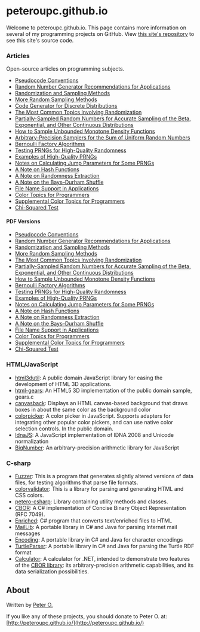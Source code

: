 peteroupc.github.io
====

Welcome to peteroupc.github.io. This page contains more information
on several of my programming projects on GitHub.  View [this site's repository](https://github.com/peteroupc/peteroupc.github.io)
to see this site's source code.

### Articles

Open-source articles on programming subjects.

* [Pseudocode Conventions](./pseudocode.html)
* [Random Number Generator Recommendations for Applications](./random.html)
* [Randomization and Sampling Methods](./randomfunc.html)
* [More Random Sampling Methods](./randomnotes.html)
* [Code Generator for Discrete Distributions](./autodist.html)
* [The Most Common Topics Involving Randomization](./randomcommon.html)
* [Partially-Sampled Random Numbers for Accurate Sampling of the Beta, Exponential, and Other Continuous Distributions](./exporand.html)
* [How to Sample Unbounded Monotone Density Functions](./unbounded.html)
* [Arbitrary-Precision Samplers for the Sum of Uniform Random Numbers](./uniformsum.html)
* [Bernoulli Factory Algorithms](./bernoulli.html)
* [Testing PRNGs for High-Quality Randomness](./randomtest.html)
* [Examples of High-Quality PRNGs](./hqprng.html)
* [Notes on Calculating Jump Parameters for Some PRNGs](./jump.html)
* [A Note on Hash Functions](./hash.html)
* [A Note on Randomness Extraction](./randextract.html)
* [A Note on the Bays&ndash;Durham Shuffle](./bdshuffle.html)
* [File Name Support in Applications](./filenames.html)
* [Color Topics for Programmers](./colorgen.html)
* [Supplemental Color Topics for Programmers](./suppcolor.html)
* [Chi-Squared Test](./chisqtest.html)

#### PDF Versions

* [Pseudocode Conventions](./pseudocode.pdf)
* [Random Number Generator Recommendations for Applications](./random.pdf)
* [Randomization and Sampling Methods](./randomfunc.pdf)
* [More Random Sampling Methods](./randomnotes.pdf)
* [The Most Common Topics Involving Randomization](./randomcommon.pdf)
* [Partially-Sampled Random Numbers for Accurate Sampling of the Beta, Exponential, and Other Continuous Distributions](./exporand.pdf)
* [How to Sample Unbounded Monotone Density Functions](./unbounded.pdf)
* [Bernoulli Factory Algorithms](./bernoulli.pdf)
* [Testing PRNGs for High-Quality Randomness](./randomtest.pdf)
* [Examples of High-Quality PRNGs](./hqprng.pdf)
* [Notes on Calculating Jump Parameters for Some PRNGs](./jump.pdf)
* [A Note on Hash Functions](./hash.pdf)
* [A Note on Randomness Extraction](./randextract.html)
* [A Note on the Bays&ndash;Durham Shuffle](./bdshuffle.pdf)
* [File Name Support in Applications](./filenames.pdf)
* [Color Topics for Programmers](./colorgen.pdf)
* [Supplemental Color Topics for Programmers](./suppcolor.pdf)
* [Chi-Squared Test](./chisqtest.pdf)

### HTML/JavaScript

* [html3dutil](./html3dutil): A public domain JavaScript library for easing the development of HTML 3D applications.
* [html-gears](./html-gears): An HTML5 3D implementation of the public domain sample, gears.c
* [canvasback](./canvasback): Displays an HTML canvas-based background that draws boxes in about the same color as the background color
* [colorpicker](./colorpicker): A color picker in JavaScript. Supports adapters for integrating other popular color pickers, and can use native color selection controls. In the public domain.
* [IdnaJS](./IdnaJS): A JavaScript implementation of IDNA 2008 and Unicode normalization
* [BigNumber](./BigNumber): An arbitrary-precision arithmetic library for JavaScript

### C-sharp

* [Fuzzer](./Fuzzer): This is a program that generates slightly altered versions
of data files, for testing algorithms that parse file formats.
* [colorvalidator](./colorvalidator): This is a library for parsing and generating HTML and CSS colors.
* [petero-csharp](./petero-csharp): Library containing utility methods and classes.
* [CBOR](./CBOR): A C# implementation of Concise Binary Object Representation (RFC 7049).
* [Enriched](./Enriched): C# program that converts text/enriched files to HTML
* [MailLib](./MailLib): A portable library in C# and Java for parsing Internet mail messages
* [Encoding](./Encoding): A portable library in C# and Java for character encodings
* [TurtleParser](./TurtleParser): A portable library in C# and Java for parsing the Turtle RDF format
* [Calculator](./Calculator): A calculator for .NET, intended to demonstrate
two features of the [CBOR library](./CBOR): its arbitrary-precision arithmetic capabilities, and its data serialization possibilities.

About
-----------

Written by [Peter O.](https://github.com/peteroupc/)

If you like any of these projects, you should donate to Peter O.
at: [http://peteroupc.github.io/](http://peteroupc.github.io/)
